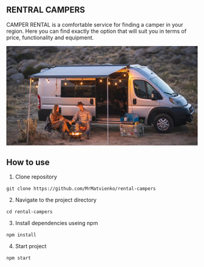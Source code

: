 ## RENTRAL CAMPERS

CAMPER RENTAL is a comfortable service for finding a camper in your region. Here
you can find exactly the option that will suit you in terms of price,
functionality and equipment.

![Creating repo from a TB_Van_18-1536x10241][def]

[def]: ././src/assets/images/TB_Van_18-1536x10241.jpgw3.jpg

## How to use

1. Clone repository

```
git clone https://github.com/MrMatvienko/rental-campers
```

2. Navigate to the project directory

```
cd rental-campers
```

3. Install dependencies useing npm

```
npm install
```

4. Start project

```
npm start
```
